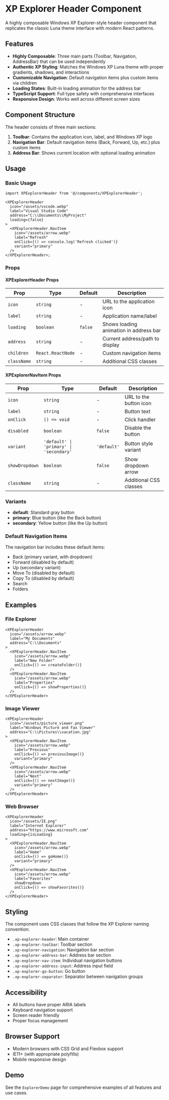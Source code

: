 # XP Explorer Header Component

A highly composable Windows XP Explorer-style header component that replicates the classic Luna theme interface with modern React patterns.

## Features

- **Highly Composable**: Three main parts (Toolbar, Navigation, AddressBar) that can be used independently
- **Authentic XP Styling**: Matches the Windows XP Luna theme with proper gradients, shadows, and interactions
- **Customizable Navigation**: Default navigation items plus custom items via children
- **Loading States**: Built-in loading animation for the address bar
- **TypeScript Support**: Full type safety with comprehensive interfaces
- **Responsive Design**: Works well across different screen sizes

## Component Structure

The header consists of three main sections:

1. **Toolbar**: Contains the application icon, label, and Windows XP logo
2. **Navigation Bar**: Default navigation items (Back, Forward, Up, etc.) plus custom items
3. **Address Bar**: Shows current location with optional loading animation

## Usage

### Basic Usage

```tsx
import XPExplorerHeader from '@/components/XPExplorerHeader';

<XPExplorerHeader
  icon="/assets/vscode.webp"
  label="Visual Studio Code"
  address="C:\\Documents\\MyProject"
  loading={false}
>
  <XPExplorerHeader.NavItem
    icon="/assets/arrow.webp"
    label="Refresh"
    onClick={() => console.log('Refresh clicked')}
    variant="primary"
  />
</XPExplorerHeader>;
```

### Props

#### XPExplorerHeader Props

| Prop        | Type              | Default | Description                            |
| ----------- | ----------------- | ------- | -------------------------------------- |
| `icon`      | `string`          | -       | URL to the application icon            |
| `label`     | `string`          | -       | Application name/label                 |
| `loading`   | `boolean`         | `false` | Shows loading animation in address bar |
| `address`   | `string`          | -       | Current address/path to display        |
| `children`  | `React.ReactNode` | -       | Custom navigation items                |
| `className` | `string`          | -       | Additional CSS classes                 |

#### XPExplorerNavItem Props

| Prop           | Type                                    | Default     | Description            |
| -------------- | --------------------------------------- | ----------- | ---------------------- |
| `icon`         | `string`                                | -           | URL to the button icon |
| `label`        | `string`                                | -           | Button text            |
| `onClick`      | `() => void`                            | -           | Click handler          |
| `disabled`     | `boolean`                               | `false`     | Disable the button     |
| `variant`      | `'default' \| 'primary' \| 'secondary'` | `'default'` | Button style variant   |
| `showDropdown` | `boolean`                               | `false`     | Show dropdown arrow    |
| `className`    | `string`                                | -           | Additional CSS classes |

### Variants

- **default**: Standard gray button
- **primary**: Blue button (like the Back button)
- **secondary**: Yellow button (like the Up button)

### Default Navigation Items

The navigation bar includes these default items:

- Back (primary variant, with dropdown)
- Forward (disabled by default)
- Up (secondary variant)
- Move To (disabled by default)
- Copy To (disabled by default)
- Search
- Folders

## Examples

### File Explorer

```tsx
<XPExplorerHeader
  icon="/assets/arrow.webp"
  label="My Documents"
  address="C:\\Documents"
>
  <XPExplorerHeader.NavItem
    icon="/assets/arrow.webp"
    label="New Folder"
    onClick={() => createFolder()}
  />
  <XPExplorerHeader.NavItem
    icon="/assets/arrow.webp"
    label="Properties"
    onClick={() => showProperties()}
  />
</XPExplorerHeader>
```

### Image Viewer

```tsx
<XPExplorerHeader
  icon="/assets/picture_viewer.png"
  label="Windows Picture and Fax Viewer"
  address="C:\\Pictures\\vacation.jpg"
>
  <XPExplorerHeader.NavItem
    icon="/assets/arrow.webp"
    label="Previous"
    onClick={() => previousImage()}
    variant="primary"
  />
  <XPExplorerHeader.NavItem
    icon="/assets/arrow.webp"
    label="Next"
    onClick={() => nextImage()}
    variant="primary"
  />
</XPExplorerHeader>
```

### Web Browser

```tsx
<XPExplorerHeader
  icon="/assets/IE.png"
  label="Internet Explorer"
  address="https://www.microsoft.com"
  loading={isLoading}
>
  <XPExplorerHeader.NavItem
    icon="/assets/arrow.webp"
    label="Home"
    onClick={() => goHome()}
    variant="primary"
  />
  <XPExplorerHeader.NavItem
    icon="/assets/arrow.webp"
    label="Favorites"
    showDropdown
    onClick={() => showFavorites()}
  />
</XPExplorerHeader>
```

## Styling

The component uses CSS classes that follow the XP Explorer naming convention:

- `.xp-explorer-header`: Main container
- `.xp-explorer-toolbar`: Toolbar section
- `.xp-explorer-navigation`: Navigation bar section
- `.xp-explorer-address-bar`: Address bar section
- `.xp-explorer-nav-item`: Individual navigation buttons
- `.xp-explorer-address-input`: Address input field
- `.xp-explorer-go-button`: Go button
- `.xp-explorer-separator`: Separator between navigation groups

## Accessibility

- All buttons have proper ARIA labels
- Keyboard navigation support
- Screen reader friendly
- Proper focus management

## Browser Support

- Modern browsers with CSS Grid and Flexbox support
- IE11+ (with appropriate polyfills)
- Mobile responsive design

## Demo

See the `ExplorerDemo` page for comprehensive examples of all features and use cases.
